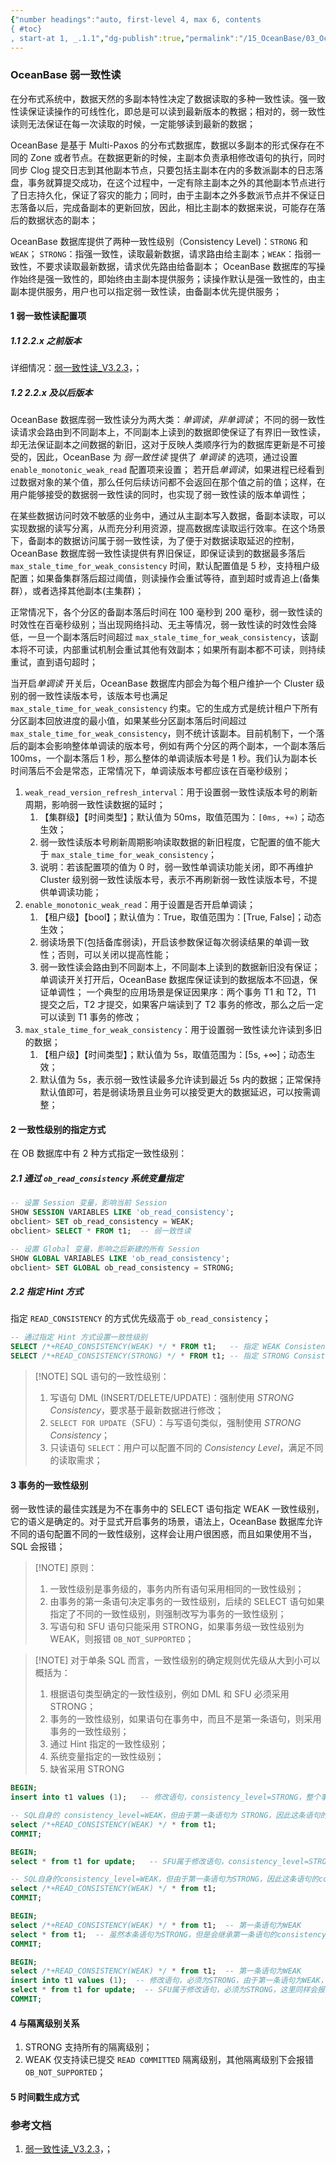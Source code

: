 ```yaml
---
{"number headings":"auto, first-level 4, max 6, contents
{ #toc}
, start-at 1, _.1.1","dg-publish":true,"permalink":"/15_OceanBase/03_OceanBase 高阶进阶/OceanBase 弱一致性读/","dgPassFrontmatter":true}
---
```



### OceanBase 弱一致性读

在分布式系统中，数据天然的多副本特性决定了数据读取的多种一致性读。强一致性读保证读操作的可线性化，即总是可以读到最新版本的教据；相对的，弱一致性读则无法保证在每一次读取的时候，一定能够读到最新的数据；

OceanBase 是基于 Multi-Paxos 的分布式数据库，数据以多副本的形式保存在不同的 Zone 或者节点。在数据更新的时候，主副本负责承相修改语句的执行，同时同步 Clog 提交日志到其他副本节点，只要包括主副本在内的多数派副本的日志落盘，事务就算提交成功，在这个过程中，一定有除主副本之外的其他副本节点进行了日志持久化，保证了容灾的能力；同时，由于主副本之外多数派节点并不保证日志落备以后，完成备副本的更新回放，因此，相比主副本的数据来说，可能存在落后的数据状态的副本；

OceanBase 数据库提供了两种一致性级别（Consistency Level)：`STRONG` 和 `WEAK`；
`STRONG`：指强一致性，读取最新数据，请求路由给主副本；`WEAK`：指弱一致性，不要求读取最新数据，请求优先路由给备副本；
OceanBase 数据库的写操作始终是强一致性的，即始终由主副本提供服务；读操作默认是强一致性的，由主副本提供服务，用户也可以指定弱一致性读，由备副本优先提供服务；


#### 1 弱一致性读配置项
##### 1.1 2.2.x 之前版本
详细情况：[弱一致性读_V3.2.3](https://www.oceanbase.com/docs/enterprise-oceanbase-database-cn-10000000000355270)，；

##### 1.2 2.2.x 及以后版本
OceanBase 数据库弱一致性读分为两大类：*单调读*，*非单调读*；
不同的弱一致性读请求会路由到不同副本上，不同副本上读到的数据即使保证了有界旧一致性读，却无法保证副本之间数据的新旧，这对于反映人类顺序行为的数据库更新是不可接受的，因此，OceanBase 为 *弱一致性读* 提供了 *单调读* 的选项，通过设置 `enable_monotonic_weak_read` 配置项来设置；
若开启*单调读*，如果进程已经看到过数据对象的某个值，那么任何后续访问都不会返回在那个值之前的值；这样，在用户能够接受的数据弱一致性读的同时，也实现了弱一致性读的版本单调性；

在某些数据访问时效不敏感的业务中，通过从主副本写入数据，备副本读取，可以实现数据的读写分离，从而充分利用资源，提高数据库读取运行效率。在这个场景下，备副本的数据访问属于弱一致性读，为了便于对数据读取延迟的控制，OceanBase 数据库弱一致性读提供有界旧保证，即保证读到的数据最多落后 `max_stale_time_for_weak_consistency` 时间，默认配置值是 5 秒，支持租户级配置；如果备集群落后超过阈值，则读操作会重试等待，直到超时或青追上(备集群），或者选择其他副本(主集群)；

正常情况下，各个分区的备副本落后时间在 100 毫秒到 200 毫秒，弱一致性读的时效性在百毫秒级别；当出现网络抖动、无主等情况，弱一致性读的时效性会降低，一旦一个副本落后时间超过 `max_stale_time_for_weak_consistency`，该副本将不可读，内部重试机制会重试其他有效副本；如果所有副本都不可读，则持续重试，直到语句超时；

当开启*单调读* 开关后，OceanBase 数据库内部会为每个租户维护一个 Cluster 级别的弱一致性读版本号，该版本号也满足 `max_stale_time_for_weak_consistency` 约束。它的生成方式是统计租户下所有分区副本回放进度的最小值，如果某些分区副本落后时间超过 `max_stale_time_for_weak_consistency`，则不统计该副本。目前机制下，一个落后的副本会影响整体单调读的版本号，例如有两个分区的两个副本，一个副本落后 100ms，一个副本落后 1 秒，那么整体的单调读版本号是 1 秒。我们认为副本长时间落后不会是常态，正常情况下，单调读版本号都应该在百毫秒级别；

1. `weak_read_version_refresh_interval`：用于设置弱一致性读版本号的刷新周期，影响弱一致性读数据的延时；  
	1. 【集群级】【时间类型】；默认值为 50ms，取值范围为：`[0ms, +∞)`；动态生效； 
	3. 弱一致性读版本号刷新周期影响读取数据的新旧程度，它配置的值不能大于 `max_stale_time_for_weak_consistency`；
	5. 说明：若该配置项的值为 0 时，弱一致性单调读功能关闭，即不再维护 Cluster 级别弱一致性读版本号，表示不再刷新弱一致性读版本号，不提供单调读功能；
2. `enable_monotonic_weak_read`：用于设置是否开启单调读；  
	1. 【租户级】【bool】；默认值为：True，取值范围为：[True, False]；动态生效；  
	2. 弱读场景下(包括备库弱读)，开启该参数保证每次弱读结果的单调一致性；否则，可以关闭以提高性能；
	3. 弱一致性读会路由到不同副本上，不同副本上读到的数据新旧没有保证；单调读开关打开后，OceanBase 数据库保证读到的数据版本不回退，保证单调性； 一个典型的应用场景是保证因果序：两个事务 T1 和 T2，T1 提交之后，T2 才提交，如果客户端读到了 T2 事务的修改，那么之后一定可以读到 T1 事务的修改；
3. `max_stale_time_for_weak_consistency`：用于设置弱一致性读允许读到多旧的数据；  
	1. 【租户级】【时间类型】；默认值为 5s，取值范围为：[5s, +∞]；动态生效；  
	2. 默认值为 5s，表示弱一致性读最多允许读到最近 5s 内的数据；正常保持默认值即可，若是弱读场景且业务可以接受更大的数据延迟，可以按需调整；


#### 2 一致性级别的指定方式
在 OB 数据库中有 2 种方式指定一致性级别：

##### 2.1 通过 `ob_read_consistency` 系统变量指定

```sql
-- 设置 Session 变量，影响当前 Session
SHOW SESSION VARIABLES LIKE 'ob_read_consistency'; 
obclient> SET ob_read_consistency = WEAK;
obclient> SELECT * FROM t1;  -- 弱一致性读

-- 设置 Global 变量，影响之后新建的所有 Session
SHOW GLOBAL VARIABLES LIKE 'ob_read_consistency';
obclient> SET GLOBAL ob_read_consistency = STRONG;
```

##### 2.2 指定 Hint 方式
指定 `READ_CONSISTENCY` 的方式优先级高于 `ob_read_consistency`；

```sql
-- 通过指定 Hint 方式设置一致性级别
SELECT /*+READ_CONSISTENCY(WEAK) */ * FROM t1;   -- 指定 WEAK Consistency
SELECT /*+READ_CONSISTENCY(STRONG) */ * FROM t1; -- 指定 STRONG Consistency
```


> [!NOTE] SQL 语句的一致性级别：
> 1. 写语句 DML (INSERT/DELETE/UPDATE)：强制使用 *STRONG Consistency*，要求基于最新数据进行修改；
> 2. `SELECT FOR UPDATE`（SFU）：与写语句类似，强制使用 *STRONG Consistency*；
> 3. 只读语句 `SELECT`：用户可以配置不同的 *Consistency Level*，满足不同的读取需求；


#### 3 事务的一致性级别

弱一致性读的最佳实践是为不在事务中的 SELECT 语句指定 WEAK 一致性级别，它的语义是确定的。对于显式开启事务的场景，语法上，OceanBase 数据库允许不同的语句配置不同的一致性级别，这样会让用户很困惑，而且如果使用不当，SQL 会报错；


> [!NOTE] 原则：
> 1. 一致性级别是事务级的，事务内所有语句采用相同的一致性级别；
> 2. 由事务的第一条语句决定事务的一致性级别，后续的 SELECT 语句如果指定了不同的一致性级别，则强制改写为事务的一致性级别；
> 3. 写语句和 SFU 语句只能采用 STRONG，如果事务级一致性级别为 WEAK，则报错 `OB_NOT_SUPPORTED`；


> [!NOTE] 对于单条 SQL 而言，一致性级别的确定规则优先级从大到小可以概括为：
> 1.  根据语句类型确定的一致性级别，例如 DML 和 SFU 必须采用 STRONG；
> 2.  事务的一致性级别，如果语句在事务中，而且不是第一条语句，则采用事务的一致性级别；
> 3.  通过 Hint 指定的一致性级别；
> 4.  系统变量指定的一致性级别；
> 5.  缺省采用 STRONG


```sql
BEGIN;
insert into t1 values (1);   -- 修改语句，consistency_level=STRONG，整个事务应该是 STRONG             

-- SQL自身的 consistency_level=WEAK，但由于第一条语句为 STRONG，因此这条语句的 consistency_level 强制设置为 STRONG
select /*+READ_CONSISTENCY(WEAK) */ * from t1;
COMMIT;

BEGIN;
select * from t1 for update;   -- SFU属于修改语句，consistency_level=STRONG，整个事务应该也是STRONG

-- SQL自身的consistency_level=WEAK，但由于第一条语句为STRONG，因此这条语句的consistency_level强制设置为STRONG
select /*+READ_CONSISTENCY(WEAK) */ * from t1;
COMMIT;

BEGIN;
select /*+READ_CONSISTENCY(WEAK) */ * from t1;  -- 第一条语句为WEAK
select * from t1;  -- 虽然本条语句为STRONG，但是会继承第一条语句的consistency level，会强制设置为WEAK
COMMIT;

BEGIN;
select /*+READ_CONSISTENCY(WEAK) */ * from t1;  -- 第一条语句为WEAK
insert into t1 values (1);  -- 修改语句，必须为STRONG，由于第一条语句为WEAK，这里会报错：NOT SUPPORTED
select * from t1 for update;  -- SFU属于修改语句，必须为STRONG，这里同样会报错：NOT SUPPORTED
COMMIT;
```


#### 4 与隔离级别关系
1. STRONG 支持所有的隔离级别；
2. WEAK 仅支持读已提交 `READ COMMITTED` 隔离级别，其他隔离级别下会报错 `OB_NOT_SUPPORTED`；


#### 5 时间戳生成方式

### 参考文档
1. [弱一致性读_V3.2.3](https://www.oceanbase.com/docs/enterprise-oceanbase-database-cn-10000000000355270)，；



